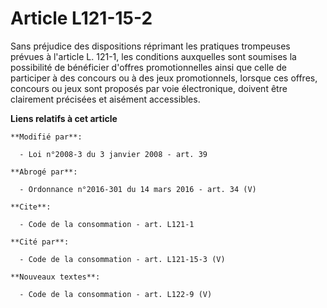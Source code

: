 # Article L121-15-2

Sans préjudice des dispositions réprimant les pratiques trompeuses prévues à l'article L. 121-1, les conditions auxquelles
sont soumises la possibilité de bénéficier d'offres promotionnelles ainsi que celle de participer à des concours ou à des
jeux promotionnels, lorsque ces offres, concours ou jeux sont proposés par voie électronique, doivent être clairement
précisées et aisément accessibles.

**Liens relatifs à cet article**

	**Modifié par**:

	  - Loi n°2008-3 du 3 janvier 2008 - art. 39

	**Abrogé par**:

	  - Ordonnance n°2016-301 du 14 mars 2016 - art. 34 (V)

	**Cite**:

	  - Code de la consommation - art. L121-1

	**Cité par**:

	  - Code de la consommation - art. L121-15-3 (V)

	**Nouveaux textes**:

	  - Code de la consommation - art. L122-9 (V)
